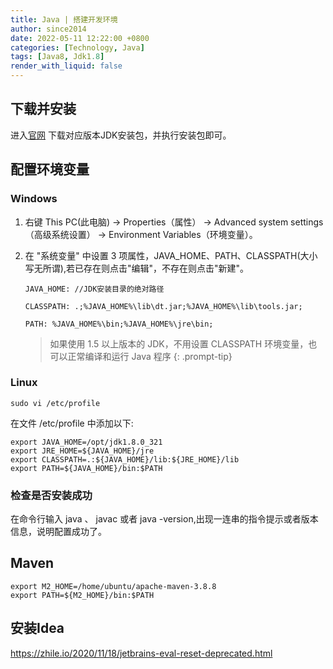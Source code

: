```yaml
---
title: Java | 搭建开发环境
author: since2014
date: 2022-05-11 12:22:00 +0800
categories: [Technology, Java]
tags: [Java8, Jdk1.8]
render_with_liquid: false
---
```


## 下载并安装

进入[官网](https://www.oracle.com/sg/java/technologies/downloads/) 下载对应版本JDK安装包，并执行安装包即可。

## 配置环境变量

### Windows

1. 右键 This PC(此电脑) -> Properties（属性） -> Advanced system settings（高级系统设置） -> Environment Variables（环境变量）。

2. 在 "系统变量" 中设置 3 项属性，JAVA_HOME、PATH、CLASSPATH(大小写无所谓),若已存在则点击"编辑"，不存在则点击"新建"。

    ```shell
    JAVA_HOME: //JDK安装目录的绝对路径  

    CLASSPATH: .;%JAVA_HOME%\lib\dt.jar;%JAVA_HOME%\lib\tools.jar;  

    PATH: %JAVA_HOME%\bin;%JAVA_HOME%\jre\bin;
    ```

    > 如果使用 1.5 以上版本的 JDK，不用设置 CLASSPATH 环境变量，也可以正常编译和运行 Java 程序
    {: .prompt-tip}

### Linux

```shell
sudo vi /etc/profile
```
在文件 /etc/profile 中添加以下:

```shell
export JAVA_HOME=/opt/jdk1.8.0_321  
export JRE_HOME=${JAVA_HOME}/jre  
export CLASSPATH=.:${JAVA_HOME}/lib:${JRE_HOME}/lib  
export PATH=${JAVA_HOME}/bin:$PATH
```
### 检查是否安装成功

在命令行输入 java 、 javac 或者 java -version,出现一连串的指令提示或者版本信息，说明配置成功了。

## Maven

```shell
export M2_HOME=/home/ubuntu/apache-maven-3.8.8
export PATH=${M2_HOME}/bin:$PATH
```
## 安装Idea
https://zhile.io/2020/11/18/jetbrains-eval-reset-deprecated.html